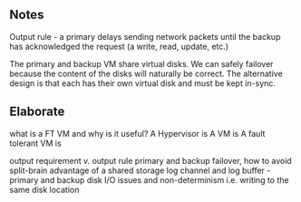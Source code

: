## Notes

Output rule - a primary delays sending network packets until the backup has acknowledged the request (a write, read, update, etc.)

The primary and backup VM share virtual disks. We can safely failover because the content of the disks will naturally be correct. The alternative design is that each has their own virtual disk and must be kept in-sync.

## Elaborate

what is a FT VM and why is it useful?
A Hypervisor is
A VM is
A fault tolerant VM is

output requirement v. output rule
primary and backup failover, how to avoid split-brain
advantage of a shared storage
log channel and log buffer - primary and backup
disk I/O issues and non-determinism i.e. writing to the same disk location
